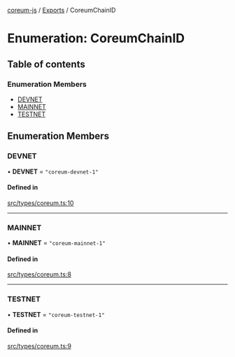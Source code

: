 [coreum-js](../README.md) / [Exports](../modules.md) / CoreumChainID

# Enumeration: CoreumChainID

## Table of contents

### Enumeration Members

- [DEVNET](CoreumChainID.md#devnet)
- [MAINNET](CoreumChainID.md#mainnet)
- [TESTNET](CoreumChainID.md#testnet)

## Enumeration Members

### DEVNET

• **DEVNET** = ``"coreum-devnet-1"``

#### Defined in

[src/types/coreum.ts:10](https://github.com/PulsaraIO/coreum-js/blob/64a1208/src/types/coreum.ts#L10)

___

### MAINNET

• **MAINNET** = ``"coreum-mainnet-1"``

#### Defined in

[src/types/coreum.ts:8](https://github.com/PulsaraIO/coreum-js/blob/64a1208/src/types/coreum.ts#L8)

___

### TESTNET

• **TESTNET** = ``"coreum-testnet-1"``

#### Defined in

[src/types/coreum.ts:9](https://github.com/PulsaraIO/coreum-js/blob/64a1208/src/types/coreum.ts#L9)
